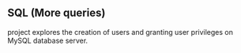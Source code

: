 ## SQL (More queries)

project explores the creation of users and granting user privileges on MySQL
database server.
